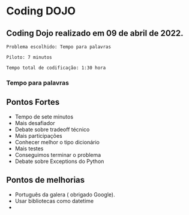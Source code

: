 # Coding DOJO


## Coding Dojo realizado em 09 de abril de 2022.

	Problema escolhido: Tempo para palavras

	Piloto: 7 minutos

	Tempo total de codificação: 1:30 hora


### Tempo para palavras


## Pontos Fortes

- Tempo de sete minutos
- Mais desafiador
- Debate sobre tradeoff técnico
- Mais participações
- Conhecer melhor o tipo dicionário
- Mais testes
- Conseguimos terminar o problema
- Debate sobre Exceptions do Python

## Pontos de melhorias

- Português da galera ( obrigado Google).
- Usar bibliotecas como datetime 
- 